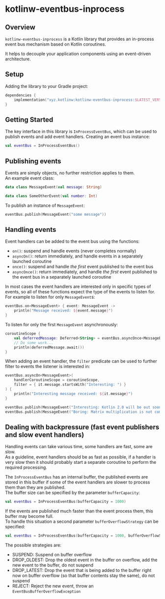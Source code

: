 # kotlinw-eventbus-inprocess

## Overview

`kotlinw-eventbus-inprocess` is a Kotlin library that provides an in-process event bus mechanism based on Kotlin
coroutines.

It helps to decouple your application components using an event-driven architecture.

## Setup

Adding the library to your Gradle project:

```kotlin
dependencies {
    implementation("xyz.kotlinw:kotlinw-eventbus-inprocess:$LATEST_VERSION")
}
```

## Getting Started

The key interface in this library is `InProcessEventBus`, which can be used to publish events and add event handlers.
Creating an event bus instance:

```kotlin
val eventBus = InProcessEventBus()
```

## Publishing events

Events are simply objects, no further restriction applies to them. \
An example event class:

```kotlin
data class MessageEvent(val message: String)

data class SomeOtherEvent(val number: Int)
```

To publish an instance of `MessageEvent`:

```kotlin
eventBus.publish(MessageEvent("some message"))
```

## Handling events

Event handlers can be added to the event bus using the functions:

- `on()`: suspend and handle events (never completes normally)
- `asyncOn()`: return immediately, and handle events in a separately launched coroutine
- `once()`: suspend and handle _the first_ event published to the event bus
- `asyncOnce()`: return immediately, and handle _the first_ event published to the event bus in a separately launched
  coroutine

In most cases the event handlers are interested only in specific types of events, so all of these functions expect the
type of the events to listen for.\
For example to listen for only `MessageEvent`s:

```kotlin
eventBus.on<MessageEvent> { event: MessageEvent ->
    println("Message received: ${event.message}")
}
```

To listen for only the first `MessageEvent` asynchronously:

```kotlin
coroutineScope {
    val deferredMessage: Deferred<String> = eventBus.asyncOnce<MessageEvent, _>(this) { it.message }
    // Do some work...
    println(deferredMessage.await())
}
```

When adding an event handler, the `filter` predicate can be used to further filter to events the listener is interested
in:

```kotlin
eventBus.asyncOn<MessageEvent>(
    handlerCoroutineScope = coroutineScope,
    filter = { it.message.startsWith("Interesting: ") }
) {
    println("Interesting message received: ${it.message}")
}

eventBus.publish(MessageEvent("Interesting: Kotlin 2.0 will be out soon!"))
eventBus.publish(MessageEvent("Boring: Matrix multiplication is not commutative."))
```

## Dealing with backpressure (fast event publishers and slow event handlers)

Handling events can take various time, some handlers are fast, some are slow. \
As a guideline, event handlers should be as fast as possible, if a handler is very slow then it should probably start a
separate coroutine to perform the required processing.

The `InProcessEventBus` has an internal buffer, the published events are stored in this buffer if some of the event
handlers are slower to process them than they are published. \
The buffer size can be specified by the parameter `bufferCapacity`:

```kotlin
val eventBus = InProcessEventBus(bufferCapacity = 1000)
```

If the events are published much faster than the event process them, this buffer may become full. \
To handle this situation a second parameter `bufferOverflowStrategy` can be specified:

```kotlin
val eventBus = InProcessEventBus(bufferCapacity = 1000, bufferOverflowStrategy = SUSPEND)
```

The possible strategies are:

- SUSPEND: Suspend on buffer overflow
- DROP_OLDEST: Drop the oldest event in the buffer on overflow, add the new event to the buffer, do not suspend
- DROP_LATEST: Drop the event that is being added to the buffer right now on buffer overflow (so that buffer contents stay the same), do not suspend
- REJECT: Reject the new event, throw an `EventBusBufferOverflowException`

